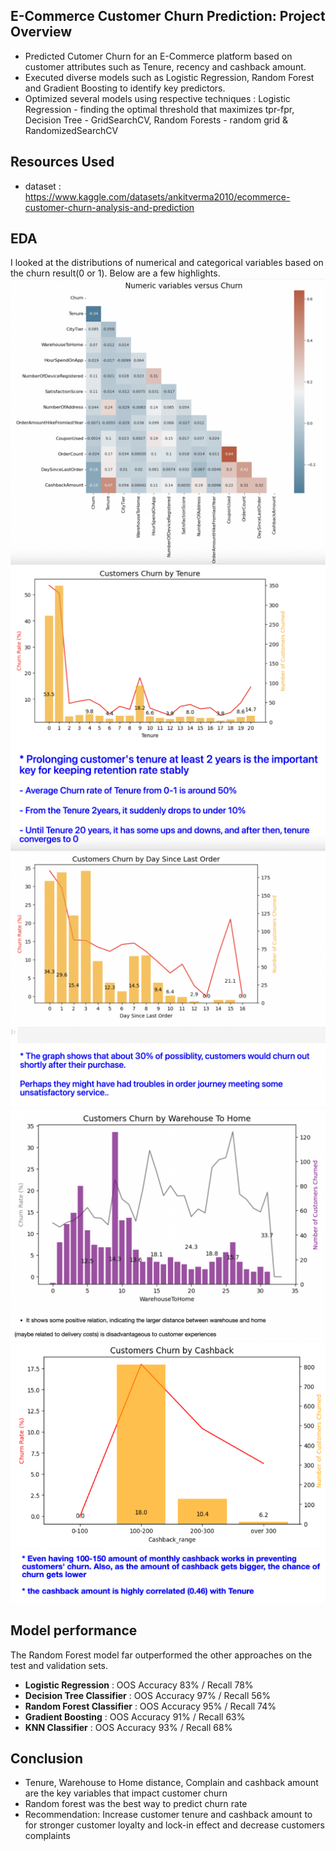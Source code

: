 ## E-Commerce Customer Churn Prediction: Project Overview
* Predicted Cutomer Churn for an E-Commerce platform based on customer attributes such as Tenure, recency and cashback amount.
* Executed diverse models such as Logistic Regression, Random Forest and Gradient Boosting to identify key predictors.
* Optimized several models using respective techniques
  : Logistic Regression - finding the optimal threshold that maximizes tpr-fpr, Decision Tree - GridSearchCV, Random Forests - random grid & RandomizedSearchCV

## Resources Used
* dataset : https://www.kaggle.com/datasets/ankitverma2010/ecommerce-customer-churn-analysis-and-prediction

## EDA
I looked at the distributions of numerical and categorical variables based on the churn result(0 or 1). Below are a few highlights.
![alt text](https://github.com/Hayoung-Zoe-Kim/ECommerce_Customer_Churn_Prediction/blob/main/2.png)
![alt text](https://github.com/Hayoung-Zoe-Kim/ECommerce_Customer_Churn_Prediction/blob/main/3.png)
![alt text](https://github.com/Hayoung-Zoe-Kim/ECommerce_Customer_Churn_Prediction/blob/main/4.png)
![alt text](https://github.com/Hayoung-Zoe-Kim/ECommerce_Customer_Churn_Prediction/blob/main/5.png)
![alt text](https://github.com/Hayoung-Zoe-Kim/ECommerce_Customer_Churn_Prediction/blob/main/6.png)
![alt text](https://github.com/Hayoung-Zoe-Kim/ECommerce_Customer_Churn_Prediction/blob/main/7.png)

## Model performance
The Random Forest model far outperformed the other approaches on the test and validation sets. 

* **Logistic Regression** : OOS Accuracy 83% / Recall 78%
* **Decision Tree Classifier** : OOS Accuracy 97% / Recall 56%
* **Random Forest Classifier** : OOS Accuracy 95% / Recall 74%
* **Gradient Boosting** : OOS Accuracy 91% / Recall 63%
* **KNN Classifier** : OOS Accuracy 93% / Recall 68%


## Conclusion
* Tenure, Warehouse to Home distance, Complain and cashback amount are the key variables that impact customer churn
* Random forest was the best way to predict churn rate
* Recommendation: Increase customer tenure and cashback amount to for stronger customer loyalty and lock-in effect and decrease customers complaints 



